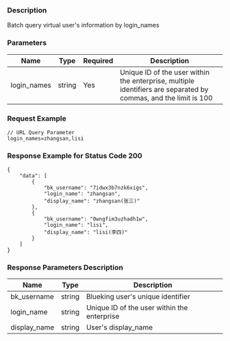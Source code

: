 ### Description

Batch query virtual user's information by login_names

### Parameters

| Name        | Type   | Required | Description                                                                                                     |
|-------------|--------|----------|-----------------------------------------------------------------------------------------------------------------|
| login_names | string | Yes      | Unique ID of the user within the enterprise, multiple identifiers are separated by commas, and the limit is 100 |

### Request Example

```
// URL Query Parameter
login_names=zhangsan,lisi
```

### Response Example for Status Code 200

```json5
{
    "data": [
        {
            "bk_username": "7idwx3b7nzk6xigs",
            "login_name": "zhangsan",
            "display_name": "zhangsan(张三)"
        },
        {
            "bk_username": "0wngfim3uzhadh1w",
            "login_name": "lisi",
            "display_name": "lisi(李四)"
        }
    ]
}
```

### Response Parameters Description

| Name         | Type   | Description                                 |
|--------------|--------|---------------------------------------------|
| bk_username  | string | Blueking user's unique identifier           |
| login_name   | string | Unique ID of the user within the enterprise |
| display_name | string | User's display_name                         |

